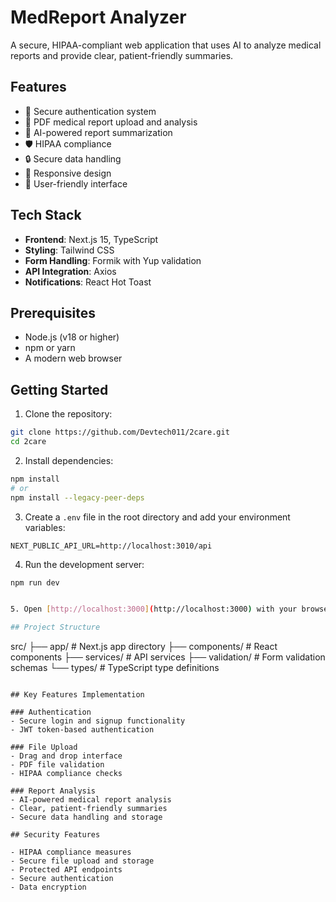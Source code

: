 # MedReport Analyzer

A secure, HIPAA-compliant web application that uses AI to analyze medical reports and provide clear, patient-friendly summaries.

## Features

- 🔐 Secure authentication system
- 📄 PDF medical report upload and analysis
- 🤖 AI-powered report summarization
- 🛡️ HIPAA compliance
- 🔒 Secure data handling
- 📱 Responsive design
- 🎯 User-friendly interface

## Tech Stack

- **Frontend**: Next.js 15, TypeScript
- **Styling**: Tailwind CSS
- **Form Handling**: Formik with Yup validation
- **API Integration**: Axios
- **Notifications**: React Hot Toast

## Prerequisites

- Node.js (v18 or higher)
- npm or yarn
- A modern web browser

## Getting Started

1. Clone the repository:
```bash
git clone https://github.com/Devtech011/2care.git
cd 2care
```

2. Install dependencies:
```bash
npm install
# or
npm install --legacy-peer-deps
```

3. Create a `.env` file in the root directory and add your environment variables:
```env
NEXT_PUBLIC_API_URL=http://localhost:3010/api
```

4. Run the development server:
```bash
npm run dev


5. Open [http://localhost:3000](http://localhost:3000) with your browser to see the application.

## Project Structure

```
src/
├── app/                 # Next.js app directory
├── components/         # React components
├── services/          # API services
├── validation/        # Form validation schemas
└── types/            # TypeScript type definitions
```

## Key Features Implementation

### Authentication
- Secure login and signup functionality
- JWT token-based authentication

### File Upload
- Drag and drop interface
- PDF file validation
- HIPAA compliance checks

### Report Analysis
- AI-powered medical report analysis
- Clear, patient-friendly summaries
- Secure data handling and storage

## Security Features

- HIPAA compliance measures
- Secure file upload and storage
- Protected API endpoints
- Secure authentication
- Data encryption

